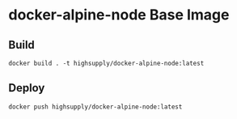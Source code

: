 # docker-alpine-node Base Image

## Build

`docker build . -t highsupply/docker-alpine-node:latest`

## Deploy

`docker push highsupply/docker-alpine-node:latest`
